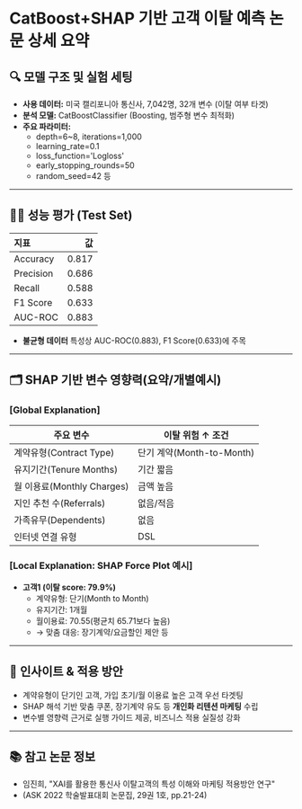 # CatBoost+SHAP 기반 고객 이탈 예측 논문 상세 요약

## 🔍 모델 구조 및 실험 세팅

- **사용 데이터:** 미국 캘리포니아 통신사, 7,042명, 32개 변수 (이탈 여부 타겟)
- **분석 모델:** CatBoostClassifier (Boosting, 범주형 변수 최적화)
- **주요 파라미터:**  
  - depth=6~8, iterations=1,000  
  - learning_rate=0.1  
  - loss_function='Logloss'  
  - early_stopping_rounds=50  
  - random_seed=42 등

---

## 🧑‍💻 성능 평가 (Test Set)

| 지표           | 값      |
|:---------------|-------:|
| Accuracy       | 0.817  |
| Precision      | 0.686  |
| Recall         | 0.588  |
| F1 Score       | 0.633  |
| AUC-ROC        | 0.883  |

- **불균형 데이터** 특성상 AUC-ROC(0.883), F1 Score(0.633)에 주목

---

## 🗂 SHAP 기반 변수 영향력(요약/개별예시)

### [Global Explanation]
| 주요 변수                    | 이탈 위험 ↑ 조건                      |
|----------------------------|--------------------------------------|
| 계약유형(Contract Type)      | 단기 계약(Month-to-Month)            |
| 유지기간(Tenure Months)      | 기간 짧음                            |
| 월 이용료(Monthly Charges)   | 금액 높음                            |
| 지인 추천 수(Referrals)      | 없음/적음                            |
| 가족유무(Dependents)         | 없음                                 |
| 인터넷 연결 유형             | DSL                                  |

### [Local Explanation: SHAP Force Plot 예시]
- **고객1 (이탈 score: 79.9%)**
  - 계약유형: 단기(Month to Month)
  - 유지기간: 1개월
  - 월이용료: 70.55(평균치 65.71보다 높음)
  - → 맞춤 대응: 장기계약/요금할인 제안 등

---

## 🏁 인사이트 & 적용 방안
- 계약유형이 단기인 고객, 가입 초기/월 이용료 높은 고객 우선 타겟팅
- SHAP 해석 기반 맞춤 쿠폰, 장기계약 유도 등 **개인화 리텐션 마케팅** 수립
- 변수별 영향력 근거로 실행 가이드 제공, 비즈니스 적용 실질성 강화

---

## 📚 참고 논문 정보
- 임진희, "XAI를 활용한 통신사 이탈고객의 특성 이해와 마케팅 적용방안 연구"
- (ASK 2022 학술발표대회 논문집, 29권 1호, pp.21-24)
